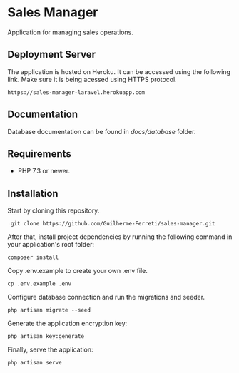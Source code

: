 # Sales Manager

Application for managing sales operations.

## Deployment Server

The application is hosted on Heroku. It can be accessed using the following link. Make sure it is being acessed using HTTPS protocol.

``https://sales-manager-laravel.herokuapp.com``

## Documentation

Database documentation can be found in *docs/database* folder.

## Requirements

* PHP 7.3 or newer.

## Installation

Start by cloning this repository. 

``` git clone https://github.com/Guilherme-Ferreti/sales-manager.git```

After that, install project dependencies by running the following command in your application's root folder:

```composer install```

Copy .env.example to create your own .env file.

```cp .env.example .env```

Configure database connection and run the migrations and seeder.

```php artisan migrate --seed```

Generate the application encryption key:

```php artisan key:generate```

Finally, serve the application:

```php artisan serve```